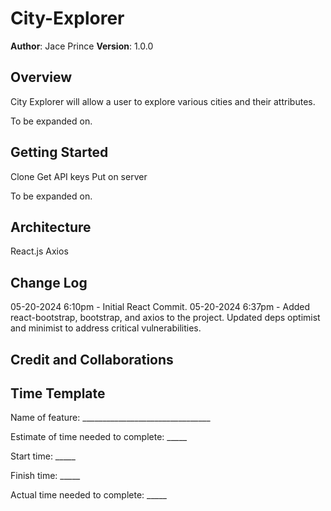 # City-Explorer

**Author**: Jace Prince
**Version**: 1.0.0

## Overview

City Explorer will allow a user to explore various cities and their attributes.

To be expanded on.

## Getting Started

Clone
Get API keys
Put on server

To be expanded on.

## Architecture

React.js
Axios

## Change Log

05-20-2024 6:10pm - Initial React Commit.
05-20-2024 6:37pm - Added react-bootstrap, bootstrap, and axios to the project. Updated deps optimist and minimist to address critical vulnerabilities.

## Credit and Collaborations

## Time Template

Name of feature: ________________________________

Estimate of time needed to complete: _____

Start time: _____

Finish time: _____

Actual time needed to complete: _____
